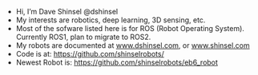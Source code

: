 - Hi, I’m Dave Shinsel  @dshinsel
- My interests are robotics, deep learning, 3D sensing, etc.
- Most of the sofware listed here is for ROS (Robot Operating System). Currently ROS1, plan to migrate to ROS2.
- My robots are documented at www.dshinsel.com, or www.shinsel.com
- Code is at: https://github.com/shinselrobots/
- Newest Robot is: https://github.com/shinselrobots/eb6_robot
